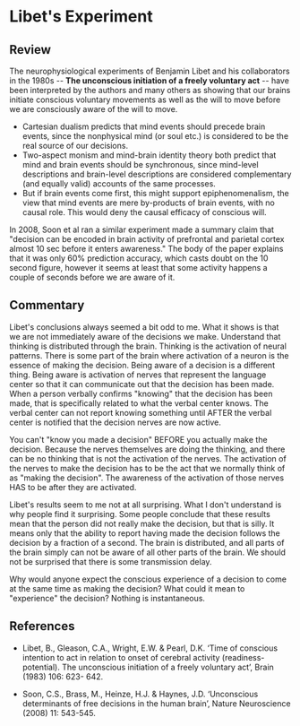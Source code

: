 # Libet's Experiment

## Review

The neurophysiological experiments of Benjamin Libet and his collaborators in the 1980s -- __The unconscious initiation of a freely voluntary act__ -- have been interpreted by the authors and many others as showing that our brains initiate conscious voluntary movements as well as the will to move before we are consciously aware of the will to move.

* Cartesian dualism predicts that mind events should precede brain events, since the nonphysical mind (or soul etc.) is considered to be the real source of our decisions. 
* Two-aspect monism and mind-brain identity theory both predict that mind and brain events should be synchronous, since mind-level descriptions and brain-level descriptions are considered complementary (and equally valid) accounts of the same processes. 
* But if brain events come first, this might support epiphenomenalism, the view that mind events are mere by-products of brain events, with no causal role. This would deny the causal efficacy of conscious will.

In 2008, Soon et al ran a similar experiment made a summary claim that "decision can be encoded in brain activity of prefrontal and parietal cortex almost 10 sec before it enters awareness."  The body of the paper explains that it was only 60% prediction accuracy, which casts doubt on the 10 second figure, however it seems at least that some activity happens a couple of seconds before we are aware of it.

## Commentary

Libet's conclusions always seemed a bit odd to me.  What it shows is that we are not immediately aware of the decisions we make.  Understand that thinking is distributed through the brain.  Thinking is the activation of neural patterns.  There is some part of the brain where activation of a neuron is the essence of making the decision.  Being aware of a decision is a different thing.  Being aware is activation of nerves that represent the language center so that it can communicate out that the decision has been made.  When a person verbally confirms "knowing" that the decision has been made, that is specifically related to what the verbal center knows.  The verbal center can not report knowing something until AFTER the verbal center is notified that the decision nerves are now active.

You can't "know you made a decision" BEFORE you actually make the decision.  Because the nerves themselves are doing the thinking, and there can be no thinking that is not the activation of the nerves.  The activation of the nerves to make the decision has to be the act that we normally think of as "making the decision".  The awareness of the activation of those nerves HAS to be after they are activated.

Libet's results seem to me not at all surprising.  What I don't understand is why people find it surprising.  Some people conclude that these results mean that the person did not really make the decision, but that is silly.  It means only that the ability to report having made the decision follows the decision by a fraction of a second.  The brain is distributed, and all parts of the brain simply can not be aware of all other parts of the brain.  We should not be surprised that there is some transmission delay.

Why would anyone expect the conscious experience of a decision to come at the same time as making the decision?  What could it mean to "experience" the decision?  Nothing is instantaneous.  

## References

* Libet, B., Gleason, C.A., Wright, E.W. & Pearl, D.K. ‘Time of conscious intention to act in relation to onset of cerebral activity (readiness-potential). The unconscious initiation of a freely voluntary act’, Brain (1983) 106: 623- 642.

* Soon, C.S., Brass, M., Heinze, H.J. & Haynes, J.D. ‘Unconscious determinants of free decisions in the human brain’, Nature Neuroscience (2008) 11: 543-545.

